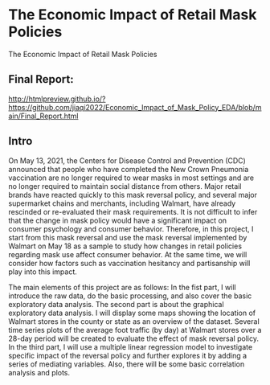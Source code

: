 # The Economic Impact of Retail Mask Policies
The Economic Impact of Retail Mask Policies

## Final Report:
http://htmlpreview.github.io/?https://github.com/jiaqi2022/Economic_Impact_of_Mask_Policy_EDA/blob/main/Final_Report.html

## Intro
On May 13, 2021, the Centers for Disease Control and Prevention (CDC) announced that people who have completed the New Crown Pneumonia vaccination are no longer required to wear masks in most settings and are no longer required to maintain social distance from others. Major retail brands have reacted quickly to this mask reversal policy, and several major supermarket chains and merchants, including Walmart, have already rescinded or re-evaluated their mask requirements. It is not difficult to infer that the change in mask policy would have a significant impact on consumer psychology and consumer behavior. Therefore, in this project, I start from this mask reversal and use the mask reversal implemented by Walmart on May 18 as a sample to study how changes in retail policies regarding mask use affect consumer behavior. At the same time, we will consider how factors such as vaccination hesitancy and partisanship will play into this impact.

The main elements of this project are as follows: In the fist part, I will introduce the raw data, do the basic processing, and also cover the basic exploratory data analysis. The second part is about the graphical exploratory data analysis. I will display some maps showing the location of Walmart stores in the county or state as an overview of the dataset. Several time series plots of the average foot traffic (by day) at Walmart stores over a 28-day period will be created to evaluate the effect of mask reversal policy. In the third part, I will use a multiple linear regression model to investigate specific impact of the reversal policy and further explores it by adding a series of mediating variables. Also, there will be some basic correlation analysis and plots.
